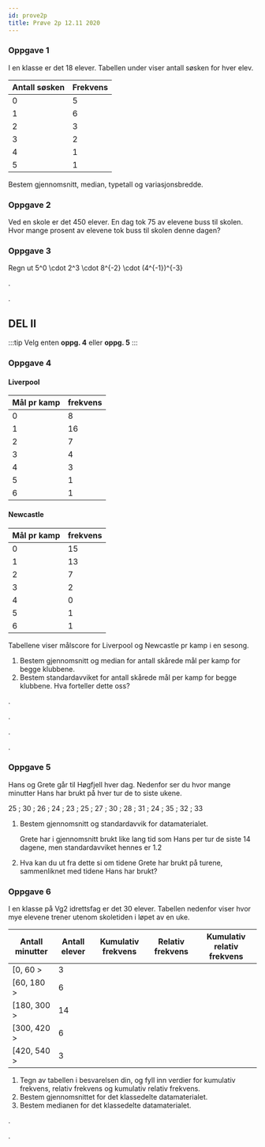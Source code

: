 ```yaml
---
id: prove2p
title: Prøve 2p 12.11 2020
---
```


### Oppgave 1

I en klasse er det 18 elever. Tabellen under viser antall søsken for hver elev.

| Antall søsken | Frekvens |
| ------|-----|
| 0   | 5 |
| 1   | 6 |
| 2   | 3 |
| 3   | 2 |
| 4   | 1 |
| 5   | 1 |

Bestem gjennomsnitt, median, typetall og variasjonsbredde.

### Oppgave 2

Ved en skole er det 450 elever. En dag tok 75 av elevene buss til skolen. Hvor mange prosent av elevene tok buss til
skolen denne dagen?

### Oppgave 3

Regn ut <la-tex>  5^0 \cdot 2^3 \cdot 8^{-2} \cdot (4^{-1})^{-3}</la-tex>

.

.

## DEL II

:::tip
Velg enten **oppg. 4**  eller **oppg. 5**
:::

### Oppgave 4     

<div class="box">
<div>

#### Liverpool
| Mål pr kamp | frekvens | 
|------|-----|
| 0| 8|
| 1|16|
| 2| 7|
| 3| 4|
| 4| 3|
| 5| 1|
| 6| 1|

</div>
<div>

#### Newcastle
| Mål pr kamp | frekvens | 
|------|-----|
| 0|15|
| 1|13|
| 2| 7|
| 3| 2|
| 4| 0|
| 5| 1|
| 6| 1|
</div>
</div>

Tabellene viser målscore for Liverpool og Newcastle pr kamp i en sesong.

1. Bestem gjennomsnitt og median for antall skårede mål per kamp for begge klubbene.
1. Bestem standardavviket for antall skårede mål per kamp for begge klubbene.
   Hva forteller dette oss?

.

.

.

.

### Oppgave 5
Hans og Grete går til Høgfjell hver dag. Nedenfor ser du hvor mange minutter Hans har
brukt på hver tur de to siste ukene.

<la-tex>25 \; 30  \; 26  \; 24 \; 23 \; 25 \; 27 \; 30 \; 28 \; 31 \; 24 \; 35 \; 32 \; 33</la-tex>

1. Bestem gjennomsnitt og standardavvik for datamaterialet.

   Grete har i gjennomsnitt brukt like lang tid som Hans per tur de siste 14 dagene, men
   standardavviket hennes er 1.2  

1. Hva kan du ut fra dette si om tidene Grete har brukt på turene, sammenliknet med
   tidene Hans har brukt? 

### Oppgave 6

I en klasse på Vg2 idrettsfag er det 30 elever. Tabellen nedenfor viser hvor mye elevene
trener utenom skoletiden i løpet av en uke.

|Antall minutter |Antall elever |Kumulativ frekvens|Relativ frekvens|Kumulativ relativ frekvens|
|--|--|--|--|--|
|[0, 60 >        |  3           |                  |                |                          |
|[60, 180 >      |  6           |                  |                |                          |
|[180, 300 >     |  14          |                  |                |                          |
|[300, 420 >     |  6           |                  |                |                          |
|[420, 540 >     |  3           |                  |                |                          |

1. Tegn av tabellen i besvarelsen din, og fyll inn verdier for kumulativ frekvens, relativ
   frekvens og kumulativ relativ frekvens.
1. Bestem gjennomsnittet for det klassedelte datamaterialet.
1. Bestem medianen for det klassedelte datamaterialet. 

.

.
